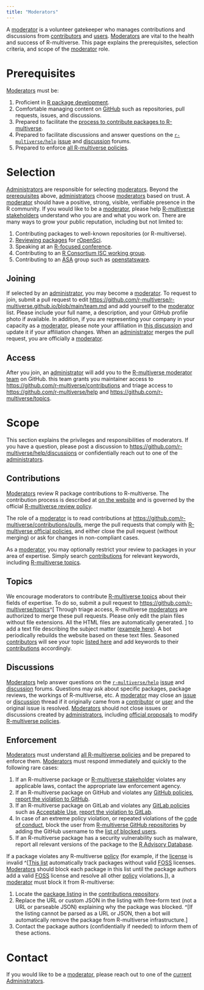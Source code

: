 ```yaml
---
title: "Moderators"
---
```


A [moderator](governance.md#moderator) is a volunteer gatekeeper
who manages contributions and discussions from [contributors](governance.md#contributor) and [users](governance.md#user). 
[Moderators](governance.md#moderator) are vital to the health and success of R-multiverse.
This page explains the prerequisites, selection criteria, and scope
of the [moderator](governance.md#moderator) role.

# Prerequisites

[Moderators](governance.md#moderator) must be:

1. Proficient in [R package development](https://r-pkgs.org/).
1. Comfortable managing content on [GitHub](https://github.com) such as repositories, pull requests, issues, and discussions.
1. Prepared to facilitate the [process to contribute packages to R-multiverse](https://r-multiverse.org/contributors.html).
1. Prepared to facilitate discussions and answer questions on the [`r-multiverse/help`](https://github.com/r-multiverse/help)
[issue](https://github.com/r-multiverse/help/issues) and [discussion](https://github.com/r-multiverse/help/discussions) forums.
1. Prepared to enforce [all R-multiverse policies](policies.md).

# Selection

[Administrators](governance.md#administrator) are responsible for selecting [moderators](governance.md#moderator).
Beyond the [prerequisites](#prerequisites) above,
[administrators](governance.md#administrator) choose [moderators](governance.md#moderator) based on trust.
A [moderator](governance.md#moderator) should have a positive, strong, visible, verifiable presence in the R community.
If you would like to be a [moderator](governance.md#moderator),
please help [R-multiverse stakeholders](governance.md#r-multiverse-stakeholders) understand who you are and what you work on.
There are many ways to grow your public reputation, including but not limited to:

1. Contributing packages to well-known repositories (or R-multiverse).
1. [Reviewing packages](https://ropensci.org/software-review/) for [rOpenSci](https://ropensci.org).
1. Speaking at an [R-focused conference](https://www.r-project.org/conferences/).
1. Contributing to an [R Consortium ISC working group](https://r-consortium.org/all-projects/isc-working-groups.html).
1. Contributing to an [ASA](https://community.amstat.org/) group such as [openstatsware](https://www.openstatsware.org).

## Joining

If selected by an [administrator](governance.md#administrator), you may become a [moderator](governance.md#moderator).
To request to join, submit a pull request to edit <https://github.com/r-multiverse/r-multiverse.github.io/blob/main/team.md>
and add yourself to the [moderator](governance.md#moderator) list.
Please include your full name, a description, and your GitHub profile photo if available.
In addition, if you are representing your company in your capacity as a [moderator](governance.md#moderator),
please note your affiliation in [this discussion](https://github.com/r-multiverse/help/discussions/93)
and update it if your affiliation changes.
When an [administrator](governance.md#administrator) merges the pull request,
you are officially a [moderator](governance.md#moderator).

## Access

After you join, an [administrator](governance.md#administrator) will add you to the
[R-multiverse moderator team](https://github.com/orgs/r-multiverse/teams/moderators) on GitHub.
this team grants you maintainer access to <https://github.com/r-multiverse/contributions>
and triage access to <https://github.com/r-multiverse/help> and <https://github.com/r-multiverse/topics>.

# Scope

This section explains the privileges and responsibilities of moderators.
If you have a question, please post a discussion to <https://github.com/r-multiverse/help/discussions>
or confidentially reach out to one of the [administrators](team.md#administrators).

## Contributions

[Moderators](governance.md#moderator) review R package contributions to R-multiverse.
The contribution process is described at [on the website](https://r-multiverse.org/contributors.html)
and is governed by the official [R-multiverse review policy](review.md).

The role of a [moderator](governance.md#moderator) is to read contributions at <https://github.com/r-multiverse/contributions/pulls>,
merge the pull requests that comply with [R-multiverse official policies](policies.md),
and either close the pull request (without merging) or ask for changes in non-compliant cases.

As a [moderator](governance.md#moderator), you may optionally restrict your review to packages in your area of expertise.
Simply search [contributions](https://github.com/r-multiverse/contributions/pulls) for relevant keywords,
including [R-multiverse topics](https://r-multiverse.org/topics/).

## Topics

We encourage moderators to contribute [R-multiverse topics](https://r-multiverse.org/topics/)
about their fields of expertise.
To do so, submit a pull request to <https://github.com/r-multiverse/topics>^[
Through triage access,
R-multiverse [moderators](governance.md#moderator) are authorized to merge these pull requests.
Please only edit the plain files without file extensions.
All the HTML files are automatically generated.
]
to add a text file describing the subject matter ([example here](https://github.com/r-multiverse/topics/blob/main/bayesian)).
A bot periodically rebuilds the website based on these text files.
Seasoned [contributors](governance.md#contributor) will see your topic [listed here](https://r-multiverse.org/topics/)
and add keywords to their [contributions](https://github.com/r-multiverse/contributions/pulls) accordingly.


## Discussions

[Moderators](governance.md#moderator) help answer questions on the [`r-multiverse/help`](https://github.com/r-multiverse/help)
[issue](https://github.com/r-multiverse/help/issues) and [discussion](https://github.com/r-multiverse/help/discussions) forums.
Questions may ask about specific packages, package reviews, the workings of R-multiverse, etc.
A [moderator](governance.md#moderator) may close an
[issue](https://github.com/r-multiverse/help/issues) or [discussion](https://github.com/r-multiverse/help/discussions) thread
if it originally came from a [contributor](governance.md#contributor) or [user](governance.md#user)
and the original issue is resolved.
[Moderators](governance.md#moderator) should not close issues or discussions created by [administrators](team.md#administrators),
including [official proposals](governance.md#proposals) to modify [R-multiverse policies](policies.md).

## Enforcement

[Moderators](governance.md#moderator) must understand [all R-multiverse policies](policies.md)
and be prepared to enforce them.
[Moderators](governance.md#moderator) must respond immediately and quickly to the following rare cases:

1. If an R-multiverse package or [R-multiverse stakeholder](governance.md#r-multiverse-stakeholders) violates any applicable laws,
contact the appropriate law enforcement agency.
1. If an R-multiverse package on GitHub and violates any [GitHub policies](https://docs.github.com/en/site-policy),
[report the violation to GitHub](https://docs.github.com/en/communities/maintaining-your-safety-on-github/reporting-abuse-or-spam).
1. If an R-multiverse package on GitLab and violates any [GitLab policies](https://handbook.gitlab.com/handbook/legal/#gitlab-policies)
such as [Acceptable Use](https://handbook.gitlab.com/handbook/legal/acceptable-use-policy/),
[report the violation to GitLab](https://docs.gitlab.com/ee/user/report_abuse.html).
1. In case of an extreme policy violation, or repeated violations of the [code of conduct](conduct.md),
 block the user from [R-multiverse GitHub repositories](https://github.com/r-multiverse)
 by adding the GitHub username to the [list of blocked users](https://github.com/organizations/r-multiverse/settings/blocked_users).
1. If an R-multiverse package has a security vulnerability such as malware,
report all relevant versions of the package to the [R Advisory Database](https://github.com/rconsortium/r-advisory-database).

If a package violates any R-multiverse [policy](policies.md)
(for example, if the [license](https://en.wikipedia.org/wiki/Free_and_open-source_software) is invalid
^[[This list](https://github.com/r-multiverse/community/blob/main/nonstandard_licenses.json) automatically track packages
without valid [FOSS](https://en.wikipedia.org/wiki/Free_and_open-source_software) licenses.
[Moderators](governance.md#moderator) should block each package in this list
until the package authors add a valid [FOSS](https://en.wikipedia.org/wiki/Free_and_open-source_software) license
and resolve all other [policy](policies.md) violations.]),
a [moderator](governance.md#moderator) must block it from R-multiverse:

1. Locate the [package listing](https://github.com/r-multiverse/contributions/tree/main/packages)
in the [contributions repository](https://github.com/r-multiverse/contributions).
1. Replace the URL or custom JSON in the listing with free-form text (not a URL or parseable JSON) explaining why the package was blocked.
^[If the listing cannot be parsed as a URL or JSON, then a bot will automatically remove the package from R-multiverse infrastructure.]
1. Contact the package authors (confidentially if needed) to inform them of these actions.

# Contact

If you would like to be a [moderator](governance.md#moderator),
please reach out to one of the [current Administrators](team.md#administrators).
